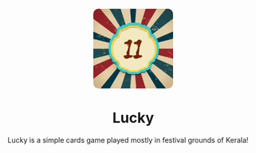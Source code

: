 <p align="center">
	<img src="https://github.com/AbhiramVAnand/Lucky/blob/85a639267cfbf6e0dfe46023763f9e8b97c8b342/Screenshots/Icon.png" width=160 height=160>
  <h1 align="center">Lucky</h1>
</p>
<p>Lucky is a simple cards game played mostly in festival grounds of Kerala!</p>
